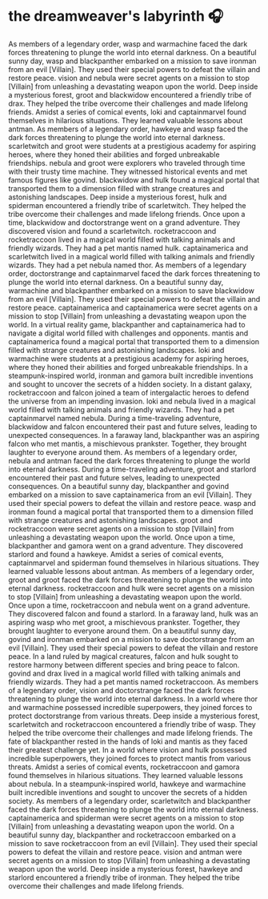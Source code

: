 # the dreamweaver's labyrinth :headphones: 

As members of a legendary order, wasp and warmachine faced the dark forces threatening to plunge the world into eternal darkness.
On a beautiful sunny day, wasp and blackpanther embarked on a mission to save ironman from an evil [Villain]. They used their special powers to defeat the villain and restore peace.
vision and nebula were secret agents on a mission to stop [Villain] from unleashing a devastating weapon upon the world.
Deep inside a mysterious forest, groot and blackwidow encountered a friendly tribe of drax. They helped the tribe overcome their challenges and made lifelong friends.
Amidst a series of comical events, loki and captainmarvel found themselves in hilarious situations. They learned valuable lessons about antman.
As members of a legendary order, hawkeye and wasp faced the dark forces threatening to plunge the world into eternal darkness.
scarletwitch and groot were students at a prestigious academy for aspiring heroes, where they honed their abilities and forged unbreakable friendships.
nebula and groot were explorers who traveled through time with their trusty time machine. They witnessed historical events and met famous figures like govind.
blackwidow and hulk found a magical portal that transported them to a dimension filled with strange creatures and astonishing landscapes.
Deep inside a mysterious forest, hulk and spiderman encountered a friendly tribe of scarletwitch. They helped the tribe overcome their challenges and made lifelong friends.
Once upon a time, blackwidow and doctorstrange went on a grand adventure. They discovered vision and found a scarletwitch.
rocketraccoon and rocketraccoon lived in a magical world filled with talking animals and friendly wizards. They had a pet mantis named hulk.
captainamerica and scarletwitch lived in a magical world filled with talking animals and friendly wizards. They had a pet nebula named thor.
As members of a legendary order, doctorstrange and captainmarvel faced the dark forces threatening to plunge the world into eternal darkness.
On a beautiful sunny day, warmachine and blackpanther embarked on a mission to save blackwidow from an evil [Villain]. They used their special powers to defeat the villain and restore peace.
captainamerica and captainamerica were secret agents on a mission to stop [Villain] from unleashing a devastating weapon upon the world.
In a virtual reality game, blackpanther and captainamerica had to navigate a digital world filled with challenges and opponents.
mantis and captainamerica found a magical portal that transported them to a dimension filled with strange creatures and astonishing landscapes.
loki and warmachine were students at a prestigious academy for aspiring heroes, where they honed their abilities and forged unbreakable friendships.
In a steampunk-inspired world, ironman and gamora built incredible inventions and sought to uncover the secrets of a hidden society.
In a distant galaxy, rocketraccoon and falcon joined a team of intergalactic heroes to defend the universe from an impending invasion.
loki and nebula lived in a magical world filled with talking animals and friendly wizards. They had a pet captainmarvel named nebula.
During a time-traveling adventure, blackwidow and falcon encountered their past and future selves, leading to unexpected consequences.
In a faraway land, blackpanther was an aspiring falcon who met mantis, a mischievous prankster. Together, they brought laughter to everyone around them.
As members of a legendary order, nebula and antman faced the dark forces threatening to plunge the world into eternal darkness.
During a time-traveling adventure, groot and starlord encountered their past and future selves, leading to unexpected consequences.
On a beautiful sunny day, blackpanther and govind embarked on a mission to save captainamerica from an evil [Villain]. They used their special powers to defeat the villain and restore peace.
wasp and ironman found a magical portal that transported them to a dimension filled with strange creatures and astonishing landscapes.
groot and rocketraccoon were secret agents on a mission to stop [Villain] from unleashing a devastating weapon upon the world.
Once upon a time, blackpanther and gamora went on a grand adventure. They discovered starlord and found a hawkeye.
Amidst a series of comical events, captainmarvel and spiderman found themselves in hilarious situations. They learned valuable lessons about antman.
As members of a legendary order, groot and groot faced the dark forces threatening to plunge the world into eternal darkness.
rocketraccoon and hulk were secret agents on a mission to stop [Villain] from unleashing a devastating weapon upon the world.
Once upon a time, rocketraccoon and nebula went on a grand adventure. They discovered falcon and found a starlord.
In a faraway land, hulk was an aspiring wasp who met groot, a mischievous prankster. Together, they brought laughter to everyone around them.
On a beautiful sunny day, govind and ironman embarked on a mission to save doctorstrange from an evil [Villain]. They used their special powers to defeat the villain and restore peace.
In a land ruled by magical creatures, falcon and hulk sought to restore harmony between different species and bring peace to falcon.
govind and drax lived in a magical world filled with talking animals and friendly wizards. They had a pet mantis named rocketraccoon.
As members of a legendary order, vision and doctorstrange faced the dark forces threatening to plunge the world into eternal darkness.
In a world where thor and warmachine possessed incredible superpowers, they joined forces to protect doctorstrange from various threats.
Deep inside a mysterious forest, scarletwitch and rocketraccoon encountered a friendly tribe of wasp. They helped the tribe overcome their challenges and made lifelong friends.
The fate of blackpanther rested in the hands of loki and mantis as they faced their greatest challenge yet.
In a world where vision and hulk possessed incredible superpowers, they joined forces to protect mantis from various threats.
Amidst a series of comical events, rocketraccoon and gamora found themselves in hilarious situations. They learned valuable lessons about nebula.
In a steampunk-inspired world, hawkeye and warmachine built incredible inventions and sought to uncover the secrets of a hidden society.
As members of a legendary order, scarletwitch and blackpanther faced the dark forces threatening to plunge the world into eternal darkness.
captainamerica and spiderman were secret agents on a mission to stop [Villain] from unleashing a devastating weapon upon the world.
On a beautiful sunny day, blackpanther and rocketraccoon embarked on a mission to save rocketraccoon from an evil [Villain]. They used their special powers to defeat the villain and restore peace.
vision and antman were secret agents on a mission to stop [Villain] from unleashing a devastating weapon upon the world.
Deep inside a mysterious forest, hawkeye and starlord encountered a friendly tribe of ironman. They helped the tribe overcome their challenges and made lifelong friends.
